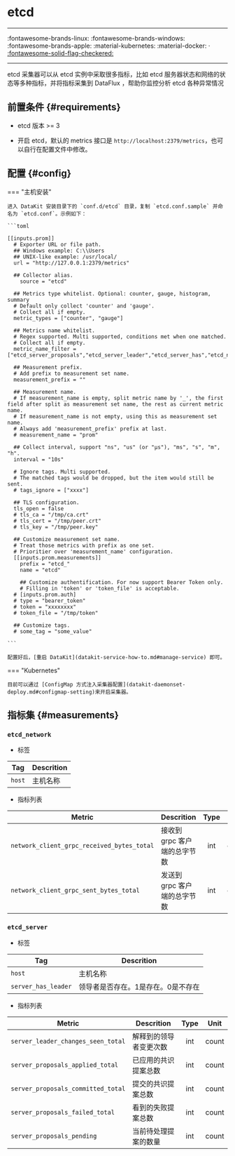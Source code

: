 
# etcd
---

:fontawesome-brands-linux: :fontawesome-brands-windows: :fontawesome-brands-apple: :material-kubernetes: :material-docker:  · [:fontawesome-solid-flag-checkered:](index.md#legends "支持选举")

---

etcd 采集器可以从 etcd 实例中采取很多指标，比如 etcd 服务器状态和网络的状态等多种指标，并将指标采集到 DataFlux ，帮助你监控分析 etcd 各种异常情况

## 前置条件 {#requirements}

- etcd 版本 >= 3

- 开启 etcd，默认的 metrics 接口是 `http://localhost:2379/metrics`，也可以自行在配置文件中修改。

## 配置 {#config}

<!-- markdownlint-disable MD046 -->
=== "主机安装"

    进入 DataKit 安装目录下的 `conf.d/etcd` 目录，复制 `etcd.conf.sample` 并命名为 `etcd.conf`。示例如下：
    
    ```toml
        
    [[inputs.prom]]
      # Exporter URL or file path.
      ## Windows example: C:\\Users
      ## UNIX-like example: /usr/local/
      url = "http://127.0.0.1:2379/metrics"
    
      ## Collector alias.
    	source = "etcd"
    
      ## Metrics type whitelist. Optional: counter, gauge, histogram, summary
      # Default only collect 'counter' and 'gauge'.
      # Collect all if empty.
      metric_types = ["counter", "gauge"]
    
      ## Metrics name whitelist.
      # Regex supported. Multi supported, conditions met when one matched.
      # Collect all if empty.
      metric_name_filter = ["etcd_server_proposals","etcd_server_leader","etcd_server_has","etcd_network_client"]
    
      ## Measurement prefix.
      # Add prefix to measurement set name.
      measurement_prefix = ""
    
      ## Measurement name.
      # If measurement_name is empty, split metric name by '_', the first field after split as measurement set name, the rest as current metric name.
      # If measurement_name is not empty, using this as measurement set name.
      # Always add 'measurement_prefix' prefix at last.
      # measurement_name = "prom"
    
      ## Collect interval, support "ns", "us" (or "µs"), "ms", "s", "m", "h".
      interval = "10s"
    
      # Ignore tags. Multi supported.
      # The matched tags would be dropped, but the item would still be sent.
      # tags_ignore = ["xxxx"]
    
      ## TLS configuration.
      tls_open = false
      # tls_ca = "/tmp/ca.crt"
      # tls_cert = "/tmp/peer.crt"
      # tls_key = "/tmp/peer.key"
    
      ## Customize measurement set name.
      # Treat those metrics with prefix as one set.
      # Prioritier over 'measurement_name' configuration.
      [[inputs.prom.measurements]]
        prefix = "etcd_"
        name = "etcd"
    
        ## Customize authentification. For now support Bearer Token only.
        # Filling in 'token' or 'token_file' is acceptable.
      # [inputs.prom.auth]
      # type = "bearer_token"
      # token = "xxxxxxxx"
      # token_file = "/tmp/token"
    
      ## Customize tags.
      # some_tag = "some_value"
    
    ```

    配置好后，[重启 DataKit](datakit-service-how-to.md#manage-service) 即可。

=== "Kubernetes"

    目前可以通过 [ConfigMap 方式注入采集器配置](datakit-daemonset-deploy.md#configmap-setting)来开启采集器。
<!-- markdownlint-enable -->

## 指标集 {#measurements}



### `etcd_network`

- 标签


| Tag | Descrition |
|  ----  | --------|
|`host`|主机名称|

- 指标列表


| Metric | Descrition | Type | Unit |
| ---- |---- | :---:    | :----: |
|`network_client_grpc_received_bytes_total`|接收到 grpc 客户端的总字节数|int|count|
|`network_client_grpc_sent_bytes_total`|发送到 grpc 客户端的总字节数|int|count|



### `etcd_server`

- 标签


| Tag | Descrition |
|  ----  | --------|
|`host`|主机名称|
|`server_has_leader`|领导者是否存在。1是存在。0是不存在|

- 指标列表


| Metric | Descrition | Type | Unit |
| ---- |---- | :---:    | :----: |
|`server_leader_changes_seen_total`|解释到的领导者变更次数|int|count|
|`server_proposals_applied_total`|已应用的共识提案总数|int|count|
|`server_proposals_committed_total`|提交的共识提案总数|int|count|
|`server_proposals_failed_total`|看到的失败提案总数|int|count|
|`server_proposals_pending`|当前待处理提案的数量|int|count|


